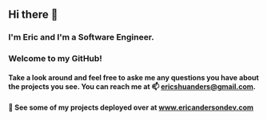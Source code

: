 ## Hi there 👋 
### I'm Eric and I'm a Software Engineer.
### Welcome to my GitHub!


#### Take a look around and feel free to aske me any questions you have about the projects you see.  You can reach me at  📫 ericshuanders@gmail.com.

#### 🔭 See some of my projects deployed over at www.ericandersondev.com
<!--
**ericshuanders/ericshuanders** is a ✨ _special_ ✨ repository because its `README.md` (this file) appears on your GitHub profile.

Here are some ideas to get you started:

- 🔭 I’m currently working on ...
- 🌱 I’m currently learning ...
- 👯 I’m looking to collaborate on ...
- 🤔 I’m looking for help with ...
- 💬 Ask me about ...
- 📫 How to reach me: ...
- 😄 Pronouns: ...
- ⚡ Fun fact: ...
-->
